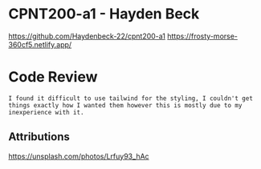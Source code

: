 # CPNT200-a1 - Hayden Beck

https://github.com/Haydenbeck-22/cpnt200-a1
https://frosty-morse-360cf5.netlify.app/

#  Code Review
    I found it difficult to use tailwind for the styling, I couldn't get things exactly how I wanted them however this is mostly due to my inexperience with it.
    
##    Attributions
https://unsplash.com/photos/Lrfuy93_hAc